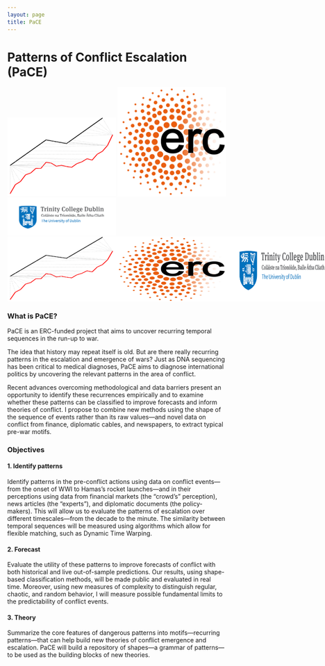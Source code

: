 ```yaml
---
layout: page
title: PaCE
---
```



# Patterns of Conflict Escalation (PaCE)

<div float="center" width="1000px">
  <img src="assets/images/paceLogo.png" width="250" class = "left" float = 'left'/> 
  <img src="assets/images/ercTransparent.png" width="250" class = "right" float = 'right' />
  <img src="assets/images/Trinity_Main_Logo.jpeg" width="250" class = "right" float = 'right' />
</div>

<div style="width:830px; background-color:white; height:150px; overflow:auto;">
		<div style="width: 2000px; height: 150px;">
			<img src="assets/images/paceLogo.png" width="250" height=150/> 
  <img src="assets/images/ercTransparent.png" width="250" height=150 />
  <img src="assets/images/Trinity_Main_Logo.jpeg" width="250" height=150/>
		</div>
	</div>

### What is PaCE?
PaCE is an ERC-funded project that aims to uncover recurring temporal sequences in the run-up to war.

The idea that history may repeat itself is old. But are there really recurring patterns in the escalation and emergence of wars? Just as DNA sequencing has been critical to medical diagnoses, PaCE aims to diagnose international politics by uncovering the relevant patterns in the area of conflict.

Recent advances overcoming methodological and data barriers present an opportunity to identify
these recurrences empirically and to examine whether these patterns can be classified to improve forecasts
and inform theories of conflict. I propose to combine new methods using the shape of the sequence of
events rather than its raw values—and novel data on conflict from finance, diplomatic cables, and
newspapers, to extract typical pre-war motifs. 

### Objectives
#### 1. Identify patterns
Identify patterns in the pre-conflict actions using data on conflict events—from the onset of WWI
to Hamas’s rocket launches—and in their perceptions using data from financial markets (the
“crowd’s” perception), news articles (the “experts”), and diplomatic documents (the policy-makers).
This will allow us to evaluate the patterns of escalation over different timescales—from the decade
to the minute. The similarity between temporal sequences will be measured using algorithms which
allow for flexible matching, such as Dynamic Time Warping.

#### 2. Forecast
Evaluate the utility of these patterns to improve forecasts of conflict with both historical and live
out-of-sample predictions. Our results, using shape-based classification methods, will be made public
and evaluated in real time. Moreover, using new measures of complexity to distinguish regular,
chaotic, and random behavior, I will measure possible fundamental limits to the predictability of
conflict events.

#### 3. Theory
Summarize the core features of dangerous patterns into motifs—recurring patterns—that can help
build new theories of conflict emergence and escalation. PaCE will build a repository of shapes—a
grammar of patterns—to be used as the building blocks of new theories.
